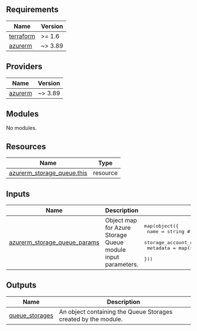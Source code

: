<!-- BEGIN_TF_DOCS -->
<!-- markdown-table-prettify-ignore-start -->
## Requirements

| Name | Version |
|------|---------|
| <a name="requirement_terraform"></a> [terraform](#requirement\_terraform) | >= 1.6 |
| <a name="requirement_azurerm"></a> [azurerm](#requirement\_azurerm) | ~> 3.89 |

## Providers

| Name | Version |
|------|---------|
| <a name="provider_azurerm"></a> [azurerm](#provider\_azurerm) | ~> 3.89 |

## Modules

No modules.

## Resources

| Name | Type |
|------|------|
| [azurerm_storage_queue.this](https://registry.terraform.io/providers/hashicorp/azurerm/latest/docs/resources/storage_queue) | resource |

## Inputs

| Name | Description | Type | Default | Required |
|------|-------------|------|---------|:--------:|
| <a name="input_azurerm_storage_queue_params"></a> [azurerm\_storage\_queue\_params](#input\_azurerm\_storage\_queue\_params) | Object map for Azure Storage Queue module input parameters. | <pre>map(object({<br>    name                 = string # required<br>    storage_account_name = string # required<br>    metadata             = map(string)<br>  }))</pre> | n/a | yes |

## Outputs

| Name | Description |
|------|-------------|
| <a name="output_queue_storages"></a> [queue\_storages](#output\_queue\_storages) | An object containing the Queue Storages created by the module. |
<!-- markdown-table-prettify-ignore-end -->

<!-- END_TF_DOCS -->